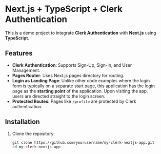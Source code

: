# Next.js + TypeScript + Clerk Authentication

This is a demo project to integrate **Clerk Authentication** with **Next.js** using **TypeScript**.

## Features

- **Clerk Authentication**: Supports Sign-Up, Sign-In, and User Management.
- **Pages Router**: Uses Next.js pages directory for routing.
- **Login as Landing Page**: Unlike other code examples where the login form is typically on a separate start page, this application has the login page as the **starting point** of the application. Upon visiting the app, users are directed straight to the login screen.
- **Protected Routes**: Pages like `/profile` are protected by Clerk authentication.

## Installation

1. Clone the repository:
   ```bash
   git clone https://github.com/yourusername/my-clerk-nextjs-app.git
   cd my-clerk-nextjs-app
   ```
